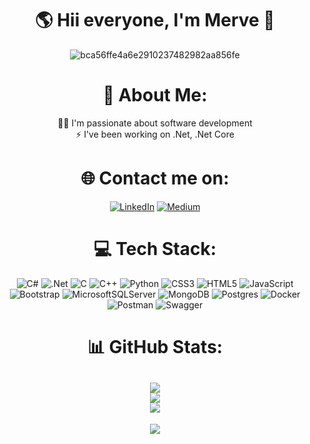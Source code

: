 <div  id="header" align="center">

<h1 align="center">🌎 Hii everyone, I'm Merve 👋</h1>

![bca56ffe4a6e2910237482982aa856fe](https://github.com/themervez/themervez/assets/104096244/85612b03-7c9e-4434-ac23-b107043d25db)

# 🚀 About Me:
👨‍💻 I'm passionate about software development<br>⚡ I've been working on .Net, .Net Core<br>
# 🌐 Contact me on:
[![LinkedIn](https://img.shields.io/badge/LinkedIn-%230077B5.svg?logo=linkedin&logoColor=white)](https://linkedin.com/in/merve-öz-) [![Medium](https://img.shields.io/badge/Medium-12100E?logo=medium&logoColor=white)](https://medium.com/@themerve) 

# 💻 Tech Stack:
![C#](https://img.shields.io/badge/c%23-%23239120.svg?style=for-the-badge&logo=c-sharp&logoColor=white) ![.Net](https://img.shields.io/badge/.NET-5C2D91?style=for-the-badge&logo=.net&logoColor=white) ![C](https://img.shields.io/badge/c-%2300599C.svg?style=for-the-badge&logo=c&logoColor=white) ![C++](https://img.shields.io/badge/c++-%2300599C.svg?style=for-the-badge&logo=c%2B%2B&logoColor=white) ![Python](https://img.shields.io/badge/python-3670A0?style=for-the-badge&logo=python&logoColor=ffdd54) ![CSS3](https://img.shields.io/badge/css3-%231572B6.svg?style=for-the-badge&logo=css3&logoColor=white) ![HTML5](https://img.shields.io/badge/html5-%23E34F26.svg?style=for-the-badge&logo=html5&logoColor=white) ![JavaScript](https://img.shields.io/badge/javascript-%23323330.svg?style=for-the-badge&logo=javascript&logoColor=%23F7DF1E) ![Bootstrap](https://img.shields.io/badge/bootstrap-%23563D7C.svg?style=for-the-badge&logo=bootstrap&logoColor=white) ![MicrosoftSQLServer](https://img.shields.io/badge/Microsoft%20SQL%20Sever-CC2927?style=for-the-badge&logo=microsoft%20sql%20server&logoColor=white) ![MongoDB](https://img.shields.io/badge/MongoDB-%234ea94b.svg?style=for-the-badge&logo=mongodb&logoColor=white) ![Postgres](https://img.shields.io/badge/postgres-%23316192.svg?style=for-the-badge&logo=postgresql&logoColor=white) ![Docker](https://img.shields.io/badge/docker-%230db7ed.svg?style=for-the-badge&logo=docker&logoColor=white) ![Postman](https://img.shields.io/badge/Postman-FF6C37?style=for-the-badge&logo=postman&logoColor=white) ![Swagger](https://img.shields.io/badge/-Swagger-%23Clojure?style=for-the-badge&logo=swagger&logoColor=white)
# 📊 GitHub Stats:
![](https://github-readme-stats.vercel.app/api?username=themervez&theme=vue&hide_border=false&include_all_commits=false&count_private=false)<br/>
![](https://github-readme-streak-stats.herokuapp.com/?user=themervez&theme=vue&hide_border=false)<br/>
![](https://github-readme-stats.vercel.app/api/top-langs/?username=themervez&theme=vue&hide_border=false&include_all_commits=false&count_private=false&layout=compact)
---
![](https://komarev.com/ghpvc/?username=themervez&label=Visitors&color=orange)
</div>

